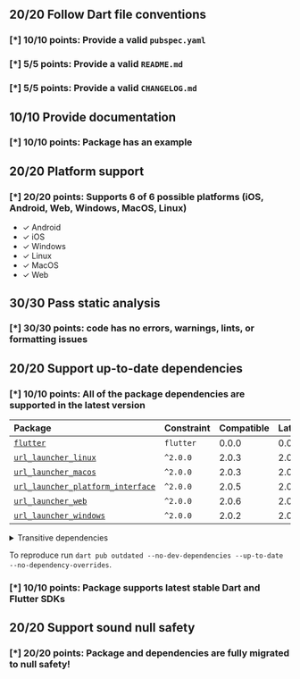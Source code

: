 ## 20/20 Follow Dart file conventions

### [*] 10/10 points: Provide a valid `pubspec.yaml`


### [*] 5/5 points: Provide a valid `README.md`


### [*] 5/5 points: Provide a valid `CHANGELOG.md`


## 10/10 Provide documentation

### [*] 10/10 points: Package has an example


## 20/20 Platform support

### [*] 20/20 points: Supports 6 of 6 possible platforms (**iOS**, **Android**, **Web**, **Windows**, **MacOS**, **Linux**)

* ✓ Android
* ✓ iOS
* ✓ Windows
* ✓ Linux
* ✓ MacOS
* ✓ Web

## 30/30 Pass static analysis

### [*] 30/30 points: code has no errors, warnings, lints, or formatting issues


## 20/20 Support up-to-date dependencies

### [*] 10/10 points: All of the package dependencies are supported in the latest version

|Package|Constraint|Compatible|Latest|
|:-|:-|:-|:-|
|[`flutter`]|`flutter`|0.0.0|0.0.0|
|[`url_launcher_linux`]|`^2.0.0`|2.0.3|2.0.3|
|[`url_launcher_macos`]|`^2.0.0`|2.0.3|2.0.3|
|[`url_launcher_platform_interface`]|`^2.0.0`|2.0.5|2.0.5|
|[`url_launcher_web`]|`^2.0.0`|2.0.6|2.0.6|
|[`url_launcher_windows`]|`^2.0.0`|2.0.2|2.0.2|

<details><summary>Transitive dependencies</summary>

|Package|Constraint|Compatible|Latest|
|:-|:-|:-|:-|
|[`characters`]|-|1.2.0|1.2.0|
|[`collection`]|-|1.15.0|1.15.0|
|[`flutter_web_plugins`]|-|0.0.0|0.0.0|
|[`js`]|-|0.6.3|0.6.4|
|[`material_color_utilities`]|-|0.1.3|0.1.4|
|[`meta`]|-|1.7.0|1.7.0|
|[`sky_engine`]|-|0.0.99|0.0.99|
|[`typed_data`]|-|1.3.0|1.3.0|
|[`vector_math`]|-|2.1.1|2.1.1|
</details>

To reproduce run `dart pub outdated --no-dev-dependencies --up-to-date --no-dependency-overrides`.

[`flutter`]: https://pub.dev/packages/flutter
[`url_launcher_linux`]: https://pub.dev/packages/url_launcher_linux
[`url_launcher_macos`]: https://pub.dev/packages/url_launcher_macos
[`url_launcher_platform_interface`]: https://pub.dev/packages/url_launcher_platform_interface
[`url_launcher_web`]: https://pub.dev/packages/url_launcher_web
[`url_launcher_windows`]: https://pub.dev/packages/url_launcher_windows
[`characters`]: https://pub.dev/packages/characters
[`collection`]: https://pub.dev/packages/collection
[`flutter_web_plugins`]: https://pub.dev/packages/flutter_web_plugins
[`js`]: https://pub.dev/packages/js
[`material_color_utilities`]: https://pub.dev/packages/material_color_utilities
[`meta`]: https://pub.dev/packages/meta
[`sky_engine`]: https://pub.dev/packages/sky_engine
[`typed_data`]: https://pub.dev/packages/typed_data
[`vector_math`]: https://pub.dev/packages/vector_math


### [*] 10/10 points: Package supports latest stable Dart and Flutter SDKs


## 20/20 Support sound null safety

### [*] 20/20 points: Package and dependencies are fully migrated to null safety!
